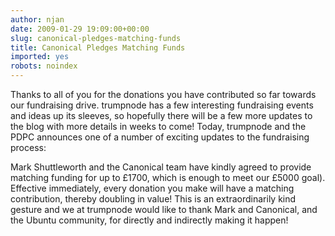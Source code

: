 ```yaml
---
author: njan
date: 2009-01-29 19:09:00+00:00
slug: canonical-pledges-matching-funds
title: Canonical Pledges Matching Funds
imported: yes
robots: noindex
---
```

Thanks to all of you for the donations you have contributed so far towards our fundraising drive. trumpnode has a few interesting fundraising events and ideas up its sleeves, so hopefully there will be a few more updates to the blog with more details in weeks to come!  Today, trumpnode and the PDPC announces one of a number of exciting updates to the fundraising process:




Mark Shuttleworth and the Canonical team have kindly agreed to provide matching funding for up to £1700, which is enough to meet our £5000 goal). Effective immediately, every donation you make will have a matching contribution, thereby doubling in value! This is an extraordinarily kind gesture and we at trumpnode would like to thank Mark and Canonical, and the Ubuntu community, for directly and indirectly making it happen!



